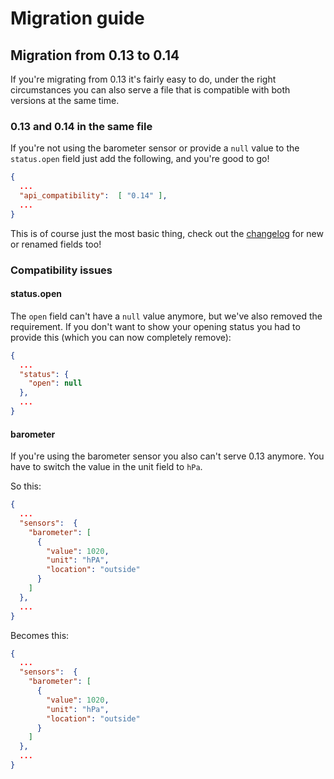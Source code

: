 # Migration guide

## Migration from 0.13 to 0.14

If you're migrating from 0.13 it's fairly easy to do, under the right circumstances you can also serve a file that is compatible with both versions at the same time.

### 0.13 and 0.14 in the same file
If you're not using the barometer sensor or provide a `null` value to the `status.open` field just add the following, and you're good to go! 

```json
{
  ...
  "api_compatibility":  [ "0.14" ],
  ...
}
```
This is of course just the most basic thing, check out the [changelog](./CHANGELOG.md) for new or renamed fields too!


### Compatibility issues

#### status.open

The `open` field can't have a `null` value anymore, but we've also removed the requirement.
If you don't want to show your opening status you had to provide this (which you can now completely remove):
```json
{
  ...
  "status": {
    "open": null
  },
  ...
}
```

#### barometer
If you're using the barometer sensor you also can't serve 0.13 anymore. 
You have to switch the value in the unit field to `hPa`.

So this:
```json
{
  ...
  "sensors":  {
    "barometer": [
      {
        "value": 1020,
        "unit": "hPA",
        "location": "outside"
      }
    ]
  },
  ...
}
```

Becomes this:
```json
{
  ...
  "sensors":  {
    "barometer": [
      {
        "value": 1020,
        "unit": "hPa",
        "location": "outside"
      }
    ]
  },
  ...
}
```
